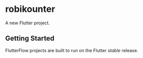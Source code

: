 # robikounter

A new Flutter project.

## Getting Started

FlutterFlow projects are built to run on the Flutter _stable_ release.
